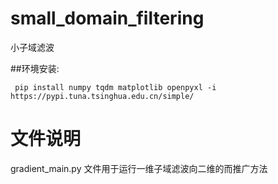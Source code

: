 # small_domain_filtering
小子域滤波


##环境安装:
```commandline
 pip install numpy tqdm matplotlib openpyxl -i https://pypi.tuna.tsinghua.edu.cn/simple/
```

# 文件说明

gradient_main.py 文件用于运行一维子域滤波向二维的而推广方法